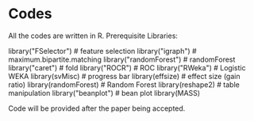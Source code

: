 # Codes
All the codes are written in R.
Prerequisite Libraries:

library("FSelector") # feature selection
library("igraph") # maximum.bipartite.matching
library("randomForest") # randomForest
library("caret") # fold
library("ROCR") # ROC
library("RWeka") # Logistic WEKA
library(svMisc) # progress bar
library(effsize) # effect size (gain ratio)
library(randomForest) # Random Forest
library(reshape2) # table manipulation
library("beanplot") # bean plot
library(MASS)

Code will be provided after the paper being accepted. 
